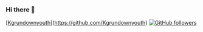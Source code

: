### Hi there 👋
[[Kgrundownyouth](https://visitor-badge.laobi.icu/badge?page_id=Kgrundownyouth.Kgrundownyouth)](https://github.com/Kgrundownyouth) [![GitHub followers](https://img.shields.io/github/followers/Kgrundownyouth.svg?style=social&label=Follow)](https://github.com/Kgrundownyouth?tab=followers)
